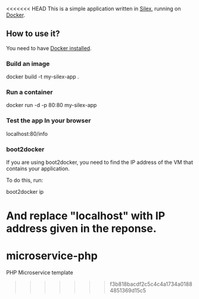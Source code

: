 <<<<<<< HEAD
This is a simple application written in [Silex](http://silex.sensiolabs.org/), running on [Docker](http://www.docker.com/).

## How to use it?

You need to have [Docker installed](http://docs.docker.com/installation/).

### Build an image

docker build -t my-silex-app .

### Run a container

docker run -d -p 80:80 my-silex-app

### Test the app In your browser

localhost:80/info

### boot2docker

If you are using boot2docker, you need to find the IP address of the VM that contains your application.

To do this, run:

boot2docker ip

And replace "localhost" with IP address given in the reponse.
=======
# microservice-php
PHP Microservice template
>>>>>>> f3b818bacdf2c5c4c4a1734a01884851369d15c5
